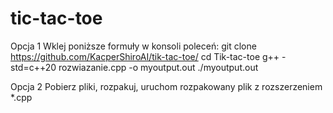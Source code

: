 # tic-tac-toe

Opcja 1
Wklej poniższe formuły w konsoli poleceń:
git clone https://github.com/KacperShiroAI/tik-tac-toe/
cd Tik-tac-toe
g++ -std=c++20 rozwiazanie.cpp -o myoutput.out
./myoutput.out

Opcja 2
Pobierz pliki, rozpakuj, uruchom rozpakowany plik z rozszerzeniem *.cpp
